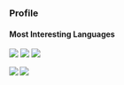 ### Profile

#### Most Interesting Languages

<img src="https://img.shields.io/static/v1?logo=rust&label=1st&message=Rust&color=607D8B"> <img src="https://img.shields.io/static/v1?logo=python&label=2nd&message=Python&color=FFC107&logoColor=FFC107"> <img src="https://img.shields.io/static/v1?logo=go&label=3rd&message=Go&color=00BCD4">

<a href="https://github-readme-stats.vercel.app/api?username=rinatz&show_icons=true&theme=solarized-light">
  <img align="left" src="https://github-readme-stats.vercel.app/api?username=rinatz&show_icons=true&theme=solarized-light" />
</a>

<a href="https://github-readme-stats.vercel.app/api/top-langs/?username=rinatz&hide=html,Makefile,Roff,HTML&theme=solarized-light">
  <img align="left" src="https://github-readme-stats.vercel.app/api/top-langs/?username=rinatz&hide=Makefile,Roff,HTML&theme=solarized-light" />
</a>
